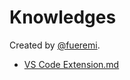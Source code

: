 # Knowledges

Created by [@fueremi](https://github.com/fueremi).

- [VS Code Extension.md](https://github.com/fueremi/bank-of-knowledges/blob/master/VS%20Code%20Extensions.md)
